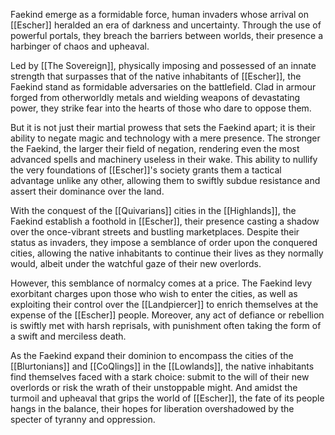 Faekind emerge as a formidable force, human invaders whose arrival on [[Escher]] heralded an era of darkness and uncertainty. Through the use of powerful portals, they breach the barriers between worlds, their presence a harbinger of chaos and upheaval.

Led by [[The Sovereign]], physically imposing and possessed of an innate strength that surpasses that of the native inhabitants of [[Escher]], the Faekind stand as formidable adversaries on the battlefield. Clad in armour forged from otherworldly metals and wielding weapons of devastating power, they strike fear into the hearts of those who dare to oppose them.

But it is not just their martial prowess that sets the Faekind apart; it is their ability to negate magic and technology with a mere presence. The stronger the Faekind, the larger their field of negation, rendering even the most advanced spells and machinery useless in their wake. This ability to nullify the very foundations of [[Escher]]'s society grants them a tactical advantage unlike any other, allowing them to swiftly subdue resistance and assert their dominance over the land.

With the conquest of the [[Quivarians]] cities in the [[Highlands]], the Faekind establish a foothold in [[Escher]], their presence casting a shadow over the once-vibrant streets and bustling marketplaces. Despite their status as invaders, they impose a semblance of order upon the conquered cities, allowing the native inhabitants to continue their lives as they normally would, albeit under the watchful gaze of their new overlords.

However, this semblance of normalcy comes at a price. The Faekind levy exorbitant charges upon those who wish to enter the cities, as well as exploiting their control over the [[Landpiercer]] to enrich themselves at the expense of the [[Escher]] people. Moreover, any act of defiance or rebellion is swiftly met with harsh reprisals, with punishment often taking the form of a swift and merciless death.

As the Faekind expand their dominion to encompass the cities of the [[Blurtonians]] and [[CoQlings]] in the [[Lowlands]], the native inhabitants find themselves faced with a stark choice: submit to the will of their new overlords or risk the wrath of their unstoppable might. And amidst the turmoil and upheaval that grips the world of [[Escher]], the fate of its people hangs in the balance, their hopes for liberation overshadowed by the specter of tyranny and oppression.
